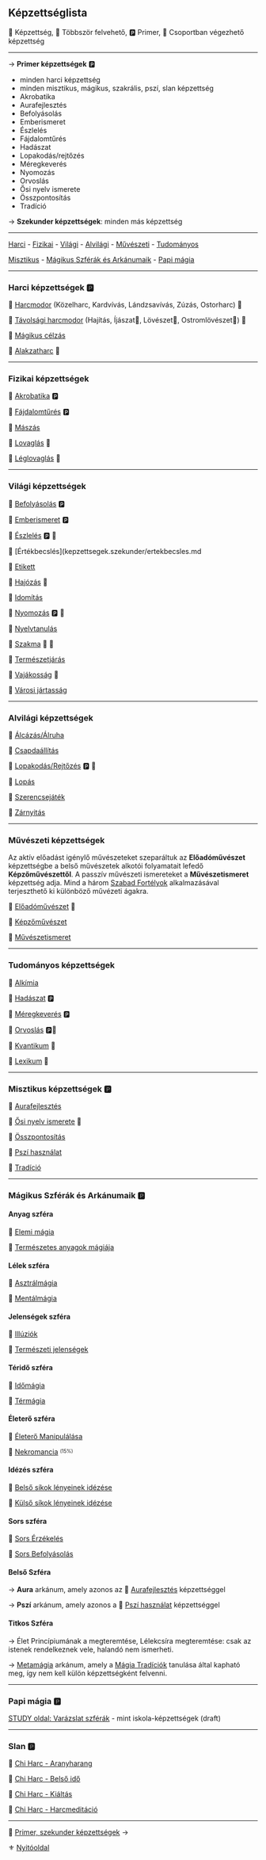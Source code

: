 ## Képzettséglista

🔵 Képzettség, 🔁 Többször felvehető, 🅿️ Primer, 🤝 Csoportban végezhető képzettség

---

→ **Primer képzettségek** 🅿️
- minden harci képzettség
- minden misztikus, mágikus, szakrális, pszí, slan képzettség
- Akrobatika
- Aurafejlesztés
- Befolyásolás
- Emberismeret
- Észlelés
- Fájdalomtűrés
- Hadászat
- Lopakodás/rejtőzés
- Méregkeverés
- Nyomozás
- Orvoslás
- Ősi nyelv ismerete
- Összpontosítás
- Tradíció

→ **Szekunder képzettségek**: minden más képzettség

---

[Harci](#harci-k%C3%A9pzetts%C3%A9gek-%F0%9F%85%BF%EF%B8%8F) - [Fizikai](#fizikai-k%C3%A9pzetts%C3%A9gek) - [Világi](#vil%C3%A1gi-k%C3%A9pzetts%C3%A9gek) - [Alvilági](#alvil%C3%A1gi-k%C3%A9pzetts%C3%A9gek) - [Művészeti](#m%C5%B1v%C3%A9szeti-k%C3%A9pzetts%C3%A9gek) - [Tudományos](#tudom%C3%A1nyos-k%C3%A9pzetts%C3%A9gek)

[Misztikus](#misztikus-k%C3%A9pzetts%C3%A9gek-%F0%9F%85%BF%EF%B8%8F) - [Mágikus Szférák és Arkánumaik](#m%C3%A1gikus-szf%C3%A9r%C3%A1k-%C3%A9s-ark%C3%A1numaik-%F0%9F%85%BF%EF%B8%8F) - [Papi mágia](#papi-m%C3%A1gia-%F0%9F%85%BF%EF%B8%8F)

---
### Harci képzettségek 🅿️

🔵 [Harcmodor](kepzettsegek.primer.harci/harcmodor.md) (Közelharc, Kardvívás, Lándzsavívás, Zúzás, Ostorharc) 🔁

🔵 [Távolsági harcmodor](kepzettsegek.primer.harci/tavolsagi_harcmodor.md) (Hajítás, Íjászat🤝, Lövészet🤝, Ostromlövészet🤝) 🔁

🔵 [Mágikus célzás](kepzettsegek.primer.harci/magikus_celzas.md)

🔵 [Alakzatharc](kepzettsegek.primer.harci/alakzatharc.md) 🤝

---
### Fizikai képzettségek

🔵 [Akrobatika](kepzettsegek.primer.altalanos/akrobatika.md) 🅿️

🔵 [Fájdalomtűrés](kepzettsegek.primer.altalanos/fajdalomtures.md) 🅿️

🔵 [Mászás](kepzettsegek.szekunder/maszas.md)

🔵 [Lovaglás](kepzettsegek.szekunder/lovaglas.md) 🤝

🔵 [Léglovaglás](kepzettsegek.szekunder/leglovaglas.md) 🤝

---
### Világi képzettségek

🔵 [Befolyásolás](kepzettsegek.primer.altalanos/befolyasolas.md) 🅿️

🔵 [Emberismeret](kepzettsegek.primer.altalanos/emberismeret.md) 🅿️

🔵 [Észlelés](kepzettsegek.primer.altalanos/eszleles.md) 🅿️ 🤝

🔵 [Értékbecslés](kepzettsegek.szekunder/ertekbecsles.md

🔵 [Etikett](kepzettsegek.szekunder/etikett.md)

🔵 [Hajózás](kepzettsegek.szekunder/hajozas.md) 🤝

🔵 [Idomítás](kepzettsegek.szekunder/idomitas.md)

🔵 [Nyomozás](kepzettsegek.primer.altalanos/nyomozas.md) 🅿️ 🤝

🔵 [Nyelvtanulás](kepzettsegek.szekunder/nyelvtanulas.md)

🔵 [Szakma](kepzettsegek.szekunder/szakma.md) 🤝 🔁

🔵 [Természetjárás](kepzettsegek.szekunder/termeszetjaras.md)

🔵 [Vajákosság](kepzettsegek.szekunder/vajakossag.md) 🤝

🔵 [Városi jártasság](kepzettsegek.szekunder/varosi_jartassag.md)

---
### Alvilági képzettségek

🔵 [Álcázás/Álruha](kepzettsegek.szekunder/alcazas_alruha.md)

🔵 [Csapdaállítás](kepzettsegek.szekunder/csapdaallitas.md)

🔵 [Lopakodás/Rejtőzés](kepzettsegek.primer.altalanos/lopakodas_rejtozes.md) 🅿️ 🤝

🔵 [Lopás](kepzettsegek.szekunder/lopas.md)

🔵 [Szerencsejáték](kepzettsegek.szekunder/szerencsejatek.md)

🔵 [Zárnyitás](kepzettsegek.szekunder/zarnyitas.md)


---
### Művészeti képzettségek

Az aktív előadást igénylő művészeteket szeparáltuk az **Előadóművészet** képzettségbe a belső művészetek alkotói folyamatait lefedő **Képzőművészettől**. A passzív művészeti ismereteket a **Művészetismeret** képzettség adja. Mind a három  [Szabad Fortélyok](042_szabad_fortelyok.md) alkalmazásával terjeszthető ki különböző művézeti ágakra.

🔵 [Előadóművészet](kepzettsegek.szekunder/eloadomuveszet.md) 🤝

🔵 [Képzőművészet](kepzettsegek.szekunder/kepzomuveszet.md)

🔵 [Művészetismeret](kepzettsegek.szekunder/muveszetismeret.md)

---
### Tudományos képzettségek

🔵 [Alkímia](kepzettsegek.szekunder/alkimia.md)

🔵 [Hadászat](kepzettsegek.primer.altalanos/hadaszat.md) 🅿️

🔵 [Méregkeverés](kepzettsegek.primer.altalanos/meregkeveres.md) 🅿️

🔵 [Orvoslás](kepzettsegek.primer.altalanos/orvoslas.md) 🅿️🤝

🔵 [Kvantikum](kepzettsegek.szekunder/kvantikum.md) 🤝

🔵 [Lexikum](kepzettsegek.szekunder/lexikum.md) 🤝

---
### Misztikus képzettségek 🅿️

🔵 [Aurafejlesztés](kepzettsegek.primer.misztikus/aurafejlesztes.md)

🔵 [Ősi nyelv ismerete](kepzettsegek.primer.misztikus/osi_nyelv_ismerete.md) 🔁

🔵 [Összpontosítás](kepzettsegek.primer.misztikus/osszpontositas.md)

🔵 [Pszí használat](kepzettsegek.primer.misztikus/pszi_hasznalat.md)

🔵 [Tradíció](kepzettsegek.primer.misztikus/tradicio.md)

---
### Mágikus Szférák és Arkánumaik 🅿️

#### Anyag szféra

🔵 [Elemi mágia](kepzettsegek.primer.arkanumok/elemi_magia.md)

🔵 [Természetes anyagok mágiája](kepzettsegek.primer.arkanumok/termeszetes_anyagok_magiaja.md)

####  Lélek szféra

🔵 [Asztrálmágia](kepzettsegek.primer.arkanumok/asztralmagia.md)

🔵 [Mentálmágia](kepzettsegek.primer.arkanumok/mentalmagia.md)

#### Jelenségek szféra

🔵 [Illúziók](kepzettsegek.primer.arkanumok/illuziok.md)

🔵 [Természeti jelenségek](kepzettsegek.primer.arkanumok/termeszeti_jelensegek.md)

#### Téridő szféra

🔵 [Időmágia](kepzettsegek.primer.arkanumok/idomagia.md)

🔵 [Térmágia](kepzettsegek.primer.arkanumok/termagia.md)

#### Életerő szféra

🔵 [Életerő Manipulálása](kepzettsegek.primer.arkanumok/eletero_manipulalasa.md)

🔵 [Nekromancia](kepzettsegek.primer.arkanumok/nekromancia.md)  <sup><sub>(15%)</sub></sup>

#### Idézés szféra

🔵 [Belső síkok lényeinek idézése](kepzettsegek.primer.arkanumok/idezes_belso_sikok.md)

🔵 [Külső síkok lényeinek idézése](kepzettsegek.primer.arkanumok/idezes_kulso_sikok.md)

#### Sors szféra

🔵 [Sors Érzékelés](kepzettsegek.primer.arkanumok/sors_erzekeles.md)

🔵 [Sors Befolyásolás](kepzettsegek.primer.arkanumok/sors_befolyasolas.md)

#### Belső Szféra

→ **Aura** arkánum, amely azonos az 🔵 [Aurafejlesztés](kepzettsegek.primer.misztikus/aurafejlesztes.md) képzettséggel

→ **Pszí** arkánum, amely azonos a 🔵 [Pszí használat](kepzettsegek.primer.misztikus/pszi_hasznalat.md) képzettséggel

#### Titkos Szféra

→ Élet Princípiumának a megteremtése, Lélekcsíra megteremtése: csak az istenek rendelkeznek vele, halandó nem ismerheti.

→ [Metamágia](kepzettsegek.primer.arkanumok/metamagia.md) arkánum, amely a [Mágia Tradíciók](051_00_magia_tradiciok.md) tanulása által kapható meg, így nem kell külön képzettségként felvenni.

---
### Papi mágia 🅿️

[STUDY oldal: Varázslat szférák](https://github.com/kaktusztea/szilankrpg/wiki/STUDY.magiatradicio.papimagia#var%C3%A1zslat-szf%C3%A9r%C3%A1k) - mint iskola-képzettségek (draft)

---
### Slan 🅿️

🔵 [Chi Harc - Aranyharang](kepzettsegek.primer.slan/chi_harc_aranyharang.md)

🔵 [Chi Harc - Belső idő](kepzettsegek.primer.slan/chi_harc_belso_ido.md)

🔵 [Chi Harc - Kiáltás](kepzettsegek.primer.slan/chi_harc_kialtas.md)

🔵 [Chi Harc - Harcmeditáció](kepzettsegek.primer.slan/chi_harc_harcmeditacio.md)

---

🔗 [Primer, szekunder képzettségek](030_02_primer_szekunder_kepzettsegek.md) →

⚜️ [Nyitóoldal](start.md#3-k%C3%A9pzetts%C3%A9grendszer-)
